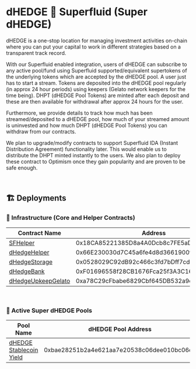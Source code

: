 # dHEDGE :handshake: Superfluid (Super dHEDGE)

​dHEDGE is a one-stop location for managing investment activities on-chain where you can put your capital to work in different strategies based on a transparent track record.

With our Superfluid enabled integration, users of dHEDGE can subscribe to any active pool/fund using Superfluid supported/equivalent supertokens of the underlying tokens which are accepted by the dHEDGE pool. A user just has to start a stream. Tokens are deposited into the dHEDGE pool regularly (in approx 24 hour periods) using keepers (Gelato network keepers for the time being). DHPT (dHEDGE Pool Tokens) are minted after each deposit and these are then available for withdrawal after approx 24 hours for the user.

Furthermore, we provide details to track how much has been streamed/deposited to a dHEDGE pool, how much of your streamed amount is uninvested and how much DHPT (dHEDGE Pool Tokens) you can withdraw from our contracts.

We plan to upgrade/modify contracts to support Superfluid IDA (Instant Distribution Agreement) functionality later. This would enable us to distribute the DHPT minted instantly to the users. We also plan to deploy these contract to Optimism once they gain popularity and are proven to be safe enough.

&nbsp;

## :building_construction: Deployments

### :office: Infrastructure (Core and Helper Contracts)

| Contract Name | Address |
| ------------- | ------- |
| [SFHelper](https://polygonscan.com/address/0x18CA85221385D8a4A0Dcb8c7FE5aD1f22843349b#code) | 0x18CA85221385D8a4A0Dcb8c7FE5aD1f22843349b |
| [dHedgeHelper](https://polygonscan.com/address/0x66E230030d7C45a6fe4d8d3661900fd4d95Aef07#code) | 0x66E230030d7C45a6fe4d8d3661900fd4d95Aef07 |
| [dHedgeStorage](https://polygonscan.com/address/0x0528029C92dB92c466c3fd7bDff7cd0f25126829#code) | 0x0528029C92dB92c466c3fd7bDff7cd0f25126829 |
| [dHedgeBank](https://polygonscan.com/address/0xF01696558f28CB1676Fca25f3A3C16b0951366b6#code) | 0xF01696558f28CB1676Fca25f3A3C16b0951366b6 |
| [dHedgeUpkeepGelato](https://polygonscan.com/address/0xa78C29cFbabe6829Cbf645DB532a9e597254F5C1#code) | 0xa78C29cFbabe6829Cbf645DB532a9e597254F5C1 |

&nbsp;

### :money_with_wings: Active Super dHEDGE Pools

| Pool Name | dHEDGE Pool Address | Super dHEDGE Address |
| --------- | ------------------- | -------------------- |
| [dHEDGE Stablecoin Yield](https://app.dhedge.org/pool/0xbae28251b2a4e621aa7e20538c06dee010bc06de) | 0xbae28251b2a4e621aa7e20538c06dee010bc06de | 0xC05B38Dd7D1bc0E65b2EE5dF19AC4296B382Cb10 |
